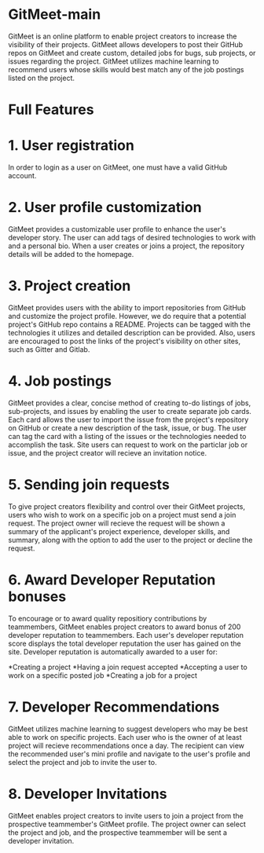 # GitMeet-main
GitMeet is an online platform to enable project creators to increase the visibility of their projects. GitMeet allows developers to post their GitHub repos on GitMeet and create custom, detailed jobs for bugs, sub projects, or issues regarding the project. GitMeet utilizes machine learning to recommend users whose skills would best match any of the job postings listed on the project.

# Full Features

# 1. User registration

In order to login as a user on GitMeet, one must have a valid GitHub account. 

# 2. User profile customization

GitMeet provides a customizable user profile to enhance the user's developer story. The user can add tags of desired technologies to work with and a personal bio. When a user creates or joins a project, the repository details will be added to the homepage.

# 3. Project creation

GitMeet provides users with the ability to import repositories from GitHub and customize the project profile. However, we do require that a potential project's GitHub repo contains a README. Projects can be tagged with the technologies it utilizes and detailed description can be provided. Also, users are encouraged to post the links of the project's visibility on other sites, such as Gitter and Gitlab.

# 4. Job postings

GitMeet provides a clear, concise method of creating to-do listings of jobs, sub-projects, and issues by enabling the user to create separate job cards. Each card allows the user to import the issue from the project's repository on GitHub or create a new description of the task, issue, or bug. The user can tag the card with a listing of the issues or the technologies needed to accomplish the task. Site users can request to work on the particlar job or issue, and the project creator will recieve an invitation notice.

# 5. Sending join requests

To give project creators flexibility and control over their GitMeet projects, users who wish to work on a specific job on a project must send a join request. The project owner will recieve the request will be shown a summary of the applicant's project experience, developer skills, and summary, along with the option to add the user to the project or decline the request.

# 6. Award Developer Reputation bonuses

To encourage or to award quality repositiory contributions by teammembers, GitMeet enables project creators to award bonus of 200 developer reputation to teammembers. Each user's developer reputation score displays the total developer reputation the user has gained on the site. Developer reputation is automatically awarded to a user for: 

*Creating a project 
*Having a join request accepted 
*Accepting a user to work on a specific posted job 
*Creating a job for a project

# 7. Developer Recommendations

GitMeet utilizes machine learning to suggest developers who may be best able to work on specific projects. Each user who is the owner of at least project will recieve recommendations once a day. The recipient can view the recommended user's mini profile and navigate to the user's profile and select the project and job to invite the user to.

# 8. Developer Invitations

GitMeet enables project creators to invite users to join a project from the prospective teammember's GitMeet profile. The project owner can select the project and job, and the prospective teammember will be sent a developer invitation.

